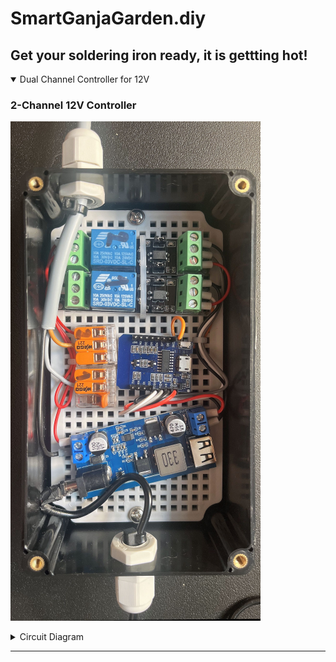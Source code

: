 # SmartGanjaGarden.diy
Get your soldering iron ready, it is gettting hot!
---

<details open>
  <summary>Dual Channel Controller for 12V</summary>
  
  ### 2-Channel 12V Controller
  ![2-channel-12V-controller](https://github.com/SmartGanjaGarden/SmartGanjaGarden.diy/blob/main/src/images/IM_2-channel-12V-controller.png "Phoscon Conbee II Universal Zigbee Gateway")
  
  <details>
  <summary>Circuit Diagram</summary>
   ![Dual-chaf](https://github.com/SmartGanjaGarden/SmartGanjaGarden.diy/blob/main/src/images/SC_2-channel-12V-controller_400pxwide.png "Circuit Diagram 2-Channel 12V Controller")
</details>
</details>

---
